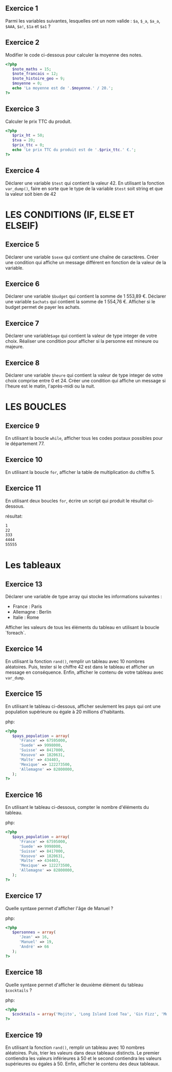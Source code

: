## Exercice 1 

Parmi les variables suivantes, lesquelles ont un nom valide : `$a`, `$_a`, `$a_a`, `$AAA`, `$a!`, `$1a` et `$a1` ?


## Exercice 2

Modifier le code ci-dessous pour calculer la moyenne des notes.
```php
<?php
   $note_maths = 15;
   $note_francais = 12;
   $note_histoire_geo = 9;
   $moyenne = 0;
   echo 'La moyenne est de '.$moyenne.' / 20.';
?>
```

## Exercice 3

Calculer le prix TTC du produit.
```php
<?php
   $prix_ht = 50;
   $tva = 20;
   $prix_ttc = 0;
   echo 'Le prix TTC du produit est de '.$prix_ttc.' €.';
?>
```

## Exercice 4

Déclarer une variable `$test` qui contient la valeur 42. En utilisant la fonction `var_dump()`, faire en sorte que le type de la variable `$test` soit string et que la valeur soit bien de 42


# LES CONDITIONS (IF, ELSE ET ELSEIF)

## Exercice 5

Déclarer une variable `$sexe` qui contient une chaîne de caractères. Créer une condition qui affiche un message différent en fonction de la valeur de la variable.

## Exercice 6

Déclarer une variable `$budget` qui contient la somme de 1 553,89 €. Déclarer une variable `$achats` qui contient la somme de 1 554,76 €. Afficher si le budget permet de payer les achats.

## Exercice 7

Déclarer une variable`$age` qui contient la valeur de type integer de votre choix. Réaliser une condition pour afficher si la personne est mineure ou majeure.

## Exercice 8

Déclarer une variable `$heure` qui contient la valeur de type integer de votre choix comprise entre 0 et 24. Créer une condition qui affiche un message si l'heure est le matin, l'après-midi ou la nuit.


# LES BOUCLES

## Exercice 9
En utilisant la boucle `while`, afficher tous les codes postaux possibles pour le département 77.

## Exercice 10
En utilisant la boucle `for`, afficher la table de multiplication du chiffre 5.

## Exercice 11
En utilisant deux boucles `for`, écrire un script qui produit le résultat ci-dessous.

résultat: 
```bash
1
22
333
4444
55555
```

# Les tableaux

## Exercice 13
Déclarer une variable de type array qui stocke les informations suivantes :

<ul>
<li>France : Paris</li>
<li>Allemagne : Berlin</li>
<li>Italie : Rome</li>
</ul>
Afficher les valeurs de tous les éléments du tableau en utilisant la boucle `foreach`.

## Exercice 14
En utilisant la fonction `rand()`, remplir un tableau avec 10 nombres aléatoires. Puis, tester si le chiffre 42 est dans le tableau et afficher un message en conséquence. Enfin, afficher le contenu de votre tableau avec `var_dump`.

## Exercice 15
En utilisant le tableau ci-dessous, afficher seulement les pays qui ont une population supérieure ou égale à 20 millions d'habitants.

php:
```php
<?php
   $pays_population = array(
      'France' => 67595000,
      'Suede' => 9998000,
      'Suisse' => 8417000,
      'Kosovo' => 1820631,
      'Malte' => 434403,
      'Mexique' => 122273500,
      'Allemagne' => 82800000,
   );
?>
```

## Exercice 16
En utilisant le tableau ci-dessous, compter le nombre d'éléments du tableau.

php:
```php
<?php
   $pays_population = array(
      'France' => 67595000,
      'Suede' => 9998000,
      'Suisse' => 8417000,
      'Kosovo' => 1820631,
      'Malte' => 434403,
      'Mexique' => 122273500,
      'Allemagne' => 82800000,
   );
?>
```

## Exercice 17
Quelle syntaxe permet d'afficher l'âge de Manuel ?

php:
```php
<?php
   $personnes = array(
      'Jean' => 16,
      'Manuel' => 19,
      'André' => 66
   );
?>
```

## Exercice 18
Quelle syntaxe permet d'afficher le deuxième élément du tableau `$cocktails` ?

php:
```php
<?php
   $cocktails = array('Mojito', 'Long Island Iced Tea', 'Gin Fizz', 'Moscow mule');
?>
```

## Exercice 19
En utilisant la fonction `rand()`, remplir un tableau avec 10 nombres aléatoires. Puis, trier les valeurs dans deux tableaux distincts. Le premier contiendra les valeurs inférieures à 50 et le second contiendra les valeurs supérieures ou égales à 50. Enfin, afficher le contenu des deux tableaux.
